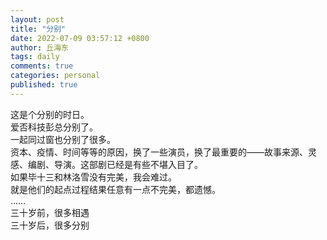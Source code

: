 ```yaml
---
layout: post
title: "分别"
date: 2022-07-09 03:57:12 +0800
author: 丘海东 
tags: daily
comments: true
categories: personal
published: true
---
```

这是个分别的时日。  
爱否科技彭总分别了。  
一起同过窗也分别了很多。  
资本、疫情、时间等等的原因，换了一些演员，换了最重要的——故事来源、灵感、编剧、导演。这部剧已经是有些不堪入目了。  
如果毕十三和林洛雪没有完美，我会难过。  
就是他们的起点过程结果任意有一点不完美，都遗憾。  
……  
三十岁前，很多相遇  
三十岁后，很多分别
